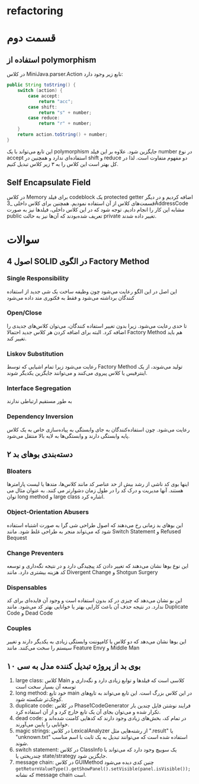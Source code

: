 # refactoring

# قسمت دوم

## استفاده از polymorphism
در کلاس MiniJava.parser.Action تابع زیر وجود دارد:
```java
public String toString() {
    switch (action) {
        case accept:
            return "acc";
        case shift:
            return "s" + number;
        case reduce:
            return "r" + number;
    }
    return action.toString() + number;
}
```
این تابع می‌تواند با یک polymorphism جایگزین شود. علاوه بر این فیلد number در نوع accept استفاده‌ای ندارد و همچنین در shift و reduce دو مفهوم متفاوت است. لذا در کل بهتر است این کلاس را به ۳ زیر کلاس تبدیل کنیم. 

## Self Encapsulate Field
در کلاس Memory برای فیلد codeblock یک protected getter اضافه کردیم و در دیگر قسمت‌های کلاس از آن استفاده نمودیم. همچنین برای کلاس داخلی _3AddressCode مشابه این کار را انجام دادیم. توجه شود که در این کلاس داخلی، فیلد‌ها نیز به صورت public تعریف شده‌بودند که آن‌ها نیز به حالت private تغییر داده شدند.


# سوالات

## 4 اصول SOLID در الگوی Factory Method
### Single Responsibility
این اصل در این الگو رعایت می‌شود چون وظیفه ساخت یک شی جدید از استفاده کنندگان برداشته می‌شود و فقط به فکتوری متد داده می‌شود
### Open/Close
تا حدی رعایت می‌شود. زیرا بدون تغییر استفاده کنندگان، می‌توان کلاس‌های جدیدی را اضافه کرد. البته برای اضافه کردن هر کلاس جدید احتمالا Factory Method هم باید تغییر کند.
### Liskov Substitution
رعایت می‌شود زیرا تمام اشیایی که توسط Factory Method تولید می‌شوند، از یک اینترفیس یا کلاس پیروی می‌کنند و می‌توانند جایگزین یکدیگر شوند.
### Interface Segregation
به طور مستقیم ارتباطی ندارند
### Dependency Inversion
رعایت می‌شود. چون استفاده‌کنندگان به جای وابستگی به پیاده‌سازی خاص به یک کلاس پایه وابستگی دارند و وابستگی‌ها به لایه بالا منتقل می‌شود.

## ۲ دسته‌بندی بوهای بد
### Bloaters
اینها بوی کد ناشی از رشد بیش از حد عناصر کد مانند کلاس‌ها، متد‌ها یا لیست پارامترها هستند. آنها مدیریت و درک کد را در طول زمان دشوارتر می کنند. به عنوان مثال می توان long method و large class اشاره کرد.
### Object-Orientation Abusers
این بوهای بد زمانی رخ می‌دهند که اصول طراحی شی گرا به صورت اشتباه استفاده شود که می‌تواند منجر به طراحی غلط شود. مانند Switch Statement و Refused Bequest
### Change Preventers
این نوع بوها نشان می‌دهند که تغییر دادن کد پیچیدگی دارد و در نتیجه نگه‌داری و توسعه کد هزینه بیشتری دارد. مانند Divergent Change و Shotgun Surgery
### Dispensables
این بو نشان می‌دهد که چیزی در کد بدون استفاده است و وجود آن فایده‌ای برای کد ندارد. در نتیجه حذف آن باعث کارایی بهتر یا خوانایی بهتر کد می‌شود. مانند Duplicate Code و Dead Code
### Couples
این بوها نشان می‌دهد که دو کلاس یا کامپوننت وابستگی زیادی به یکدیگر دارند و تغییر سیستم را سخت می‌کنند. مانند Feature Envy و Middle Man

## ۱۰ بوی بد از پروژه تبدیل کننده مدل به سی
   1. large class: کلاس Main کلاسی است که فیلدها و توابع زیادی دارد و نگه‌داری و توسعه آن بسیار سخت است
   2. long method: خود تابع main در این کلاس بزرگ است. این تابع می‌تواند به تابع‌های کوچک‌تر شکسته شود.
   3. duplicate code: در کلاس Phase1CodeGenerator فرایند نوشتن فایل چندین بار تکرار شده و می‌توان بجای آن یک تابع خارج کرد و از آن استفاده کرد.
   4. dead code: در تمام کد، بخش‌های زیادی وجود دارند که کدهایی کامنت شده‌اند و خوانایی را پایین می‌آورند.
   5. magic strings: در کلاس LexicalAnalyzer از رشته‌هایی مثل ".result" یا "unknown.txt" استفاده شده است که می‌توانند تبدیل به یک ثابت با اسم مناسب شوند.
   6. switch statement: در کلاس ClassInfo یک سوییچ وجود دارد که می‌تواند با چندریختی یا state/strategy جایگزین شود.
   7. message chain: در کلاس GUIMethod چنین کدی دیده می‌شود `getReturnValueType().getShowPanel().setVisible(panel.isVisible());` که نشانه message chain است.
